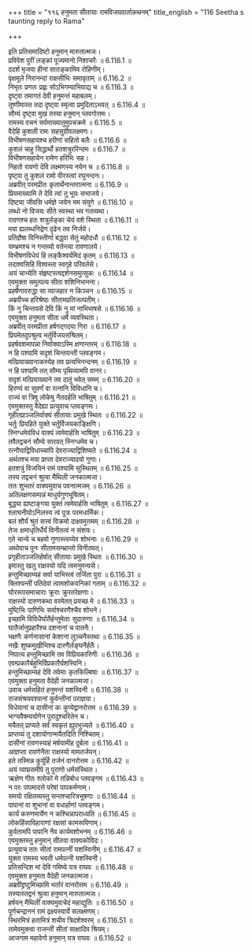 +++
title = "११६ हनुमता सीतायाः रामविजयवार्ताकथनम्"
title_english = "116 Seetha s taunting reply to Rama"

+++


  
इति प्रतिसमादिष्टो हनुमान् मारुतात्मजः।  
प्रविवेश पुरीं लङ्कां पूज्यमानो निशाचरैः ॥ 6.116.1 ॥   
ददर्श मृजया हीनां सातङ्कामिव रोहिणीम्।  
वृक्षमूले निरानन्दां राक्षसीभिः समावृताम् ॥ 6.116.2 ॥   
निभृतः प्रणतः प्रह्वः सोऽभिगम्याभिवाद्य च ॥ 6.116.3 ॥   
दृष्ट्वा तमागतं देवी हनुमन्तं महाबलम्।  
तूष्णीमास्त तदा दृष्ट्वा स्मृत्वा प्रमुदिताऽभवत् ॥ 6.116.4 ॥   
सौम्यं दृष्ट्वा मुखं तस्या हनुमान् प्लवगोत्तमः।  
रामस्य वचनं सर्वमाख्यातुमुपचक्रमे ॥ 6.116.5 ॥   
वैदेहि कुशली रामः सहसुग्रीवलक्ष्मणः।  
विभीषणसहायश्च हरीणां सहितो बलैः ॥ 6.116.6 ॥   
कुशलं चाहु सिद्धार्थो हतशत्रुररिन्दमः ॥ 6.116.7 ॥   
विभीषणसहायेन रामेण हरिभिः सह।  
निहतो रावणो देवि लक्ष्मणस्य नयेन च ॥ 6.116.8 ॥   
पृष्ट्वा तु कुशलं रामो वीरस्त्वां रघुनन्दनः।  
अब्रवीत् परमप्रीतः कृतार्थेनान्तरात्मना ॥ 6.116.9 ॥   
प्रियमाख्यामि ते देवि त्वां तु भूयः सभाजये।  
दिष्ट्या जीवसि धर्मज्ञे जयेन मम संयुगे ॥ 6.116.10 ॥   
लब्धो नो विजयः सीते स्वस्था भव गतव्यथा।  
रावणश्च हतः शत्रुर्लङ्का चेयं वशे स्थिता ॥ 6.116.11 ॥   
मया ह्यलब्धनिद्रेण दृढेन तव निर्जये।  
प्रतिज्ञैषा विनिस्तीर्णा बद्ध्वा सेतुं महोदधौ ॥ 6.116.12 ॥   
सम्भ्रमश्च न गन्तव्यो वर्तन्त्या रावणालये।  
विभीषणविधेयं हि लङ्कैश्वर्यमिदं कृतम् ॥ 6.116.13 ॥   
तदाश्वसिहि विश्वस्ता स्वगृहे परिवर्तसे।  
अयं चाभ्येति संहृष्टस्त्वद्दर्शनसमुत्सुकः ॥ 6.116.14 ॥   
एवमुक्ता समुत्पत्य सीता शशिनिभानना।  
प्रहर्षेणावरुद्धा सा व्याजहार न किञ्चन ॥ 6.116.15 ॥   
अब्रवीच्च हरिश्रेष्ठः सीतामप्रतिजल्पतीम्।  
किं नु चिन्तयसे देवि किं नु मां नाभिभाषसे ॥ 6.116.16 ॥   
एवमुक्ता हनुमता सीता धर्मे व्यवस्थिता।  
अब्रवीत् परमप्रीता हर्षगद्गदया गिरा ॥ 6.116.17 ॥   
प्रियमेतदुपश्रुत्य भर्तुर्विजयसंश्रितम्।  
प्रहर्षवशमापन्ना निर्वाक्याऽस्मि क्षणान्तरम् ॥ 6.116.18 ॥   
न हि पश्यामि सदृशं चिन्तयन्ती प्लवङ्गम।  
मत्प्रियाख्यानाकस्येह तव प्रत्यभिनन्दनम् ॥ 6.116.19 ॥   
न हि पश्यामि तत् सौम्य पृथिव्यामपि वानर।  
सदृशं मत्प्रियाख्याने तव दातुं भवेत् समम् ॥ 6.116.20 ॥   
हिरण्यं वा सुवर्णं वा रत्नानि विविधानि च।  
राज्यं वा त्रिषु लोकेषु नैतदर्हति भाषितुम् ॥ 6.116.21 ॥   
एवमुक्तस्तु वैदेह्या प्रत्युवाच प्लवङ्गमः।  
गृहीतप्राञ्जलिर्वाक्यं सीतायाः प्रमुखे स्थितः ॥ 6.116.22 ॥   
भर्तुः प्रियहिते युक्ते भर्तुर्विजयकाङ्क्षिणि।  
स्निग्धमेवंविधं वाक्यं त्वमेवार्हसि भाषितुम् ॥ 6.116.23 ॥   
तवैतद्वचनं सौम्ये सारवत् स्निग्धमेव च।  
रत्नौघाद्विविधाच्चापि देवराज्याद्विशिष्यते ॥ 6.116.24 ॥   
अर्थतश्च मया प्राप्ता देवराज्यादयो गुणाः।  
हतशत्रुं विजयिनं रामं पश्यामि सुस्थितम् ॥ 6.116.25 ॥   
तस्य तद्वचनं श्रुत्वा मैथिली जनकात्मजा।  
ततः शुभतरं वाक्यमुवाच पवनात्मजम् ॥ 6.116.26 ॥   
अतिलक्षणसम्पन्नं माधुर्यगुणभूषितम्।  
बुद्ध्या ह्यष्टाङ्गया युक्तं त्वमेवार्हसि भाषितुम् ॥ 6.116.27 ॥   
श्लाघनीयोऽनिलस्य त्वं पुत्रः परमधार्मिकः।  
बलं शौर्यं श्रुतं सत्त्वं विक्रमो दाक्ष्यमुत्तमम् ॥ 6.116.28 ॥   
तेजः क्षमाधृतिर्धैर्यं विनीतत्वं न संशयः।  
एते चान्ये च बहवो गुणास्त्वय्येव शोभनाः ॥ 6.116.29 ॥   
अथोवाच पुनः सीतामसम्भ्रान्तो विनीतवत्।  
प्रगृहीताञ्जलिर्हर्षात् सीतायाः प्रमुखे स्थितः ॥ 6.116.30 ॥   
इमास्तु खलु राक्षस्यो यदि त्वमनुमन्यसे।  
हन्तुमिच्छाम्यहं सर्वा याभिस्त्वं तर्जिता पुरा ॥ 6.116.31 ॥   
क्लिश्यन्तीं पतिदेवां त्वामशोकवनिकां गताम् ॥ 6.116.32 ॥   
घोररूपसमाचाराः क्रूराः क्रूरतरेक्षणाः।  
राक्षस्यो दारुणकथा वरमेतत् प्रयच्छ मे ॥ 6.116.33 ॥   
मुष्टिभिः पाणिभिः सर्वाश्चरणैश्चैव शोभने।  
इच्छामि विविधैर्घातैर्हन्तुमेताः सुदारुणाः ॥ 6.116.34 ॥   
घातैर्जानुप्रहारैश्च दशनानां च पातनैः।  
भक्षणैः कर्णनासानां केशानां लुञ्चनैस्तथा ॥ 6.116.35 ॥   
नखैः शुष्कमुखीभिश्च दारणैर्लङ्घनैर्हतैः।  
निपात्य हन्तुमिच्छामि तव विप्रियकारिणीः ॥ 6.116.36 ॥   
एवम्प्रकारैर्बहुभिर्विप्रकारैर्यशस्विनि।  
हन्तुमिच्छाम्यहं देवि तवेमाः कृतकिल्बिषाः ॥ 6.116.37 ॥   
एवमुक्ता हनुमता वैदेही जनकात्मजा।  
उवाच धर्मसहितं हनुमन्तं यशस्विनी ॥ 6.116.38 ॥   
राजसंश्रयवश्यानां कुर्वन्तीनां पराज्ञया।  
विधेयानां च दासीनां कः कुप्येद्वानरोत्तम ॥ 6.116.39 ॥   
भाग्यवैषम्ययोगेन पुरादुश्चरितेन च।  
मयैतत् प्राप्यते सर्वं स्वकृतं ह्युपभुज्यते ॥ 6.116.40 ॥   
प्राप्तव्यं तु दशायोगान्मयैतदिति निश्चितम्।  
दासीनां रावणस्याहं मर्षयामीह दुर्बला ॥ 6.116.41 ॥   
आज्ञप्ता रावणेनैता राक्षस्यो मामतर्जयन्।  
हते तस्मिन्न कुर्युर्हि तर्जनं वानरोत्तम ॥ 6.116.42 ॥   
अयं व्याघ्रसमीपे तु पुराणो धर्मसंस्थितः।  
ऋक्षेण गीतः श्लोको मे तन्निबोध प्लवङ्गम ॥ 6.116.43 ॥   
न परः पापमादत्ते परेषां पापकर्मणाम्।  
समयो रक्षितव्यस्तु सन्तश्चारित्रभूषणाः ॥ 6.116.44 ॥   
पापानां वा शुभानां वा वधार्हाणां प्लवङ्गम।  
कार्यं करुणमार्येण न कश्चिन्नापराध्यति ॥ 6.116.45 ॥   
लोकहिंसाविहाराणां रक्षसां कामरूपिणाम्।  
कुर्वतामपि पापानि नैव कार्यमशोभनम् ॥ 6.116.46 ॥   
एवमुक्तस्तु हनुमान् सीतया वाक्यकोविदः।  
प्रत्युवाच ततः सीतां रामपत्नीं यशस्विनीम् ॥ 6.116.47 ॥   
युक्ता रामस्य भवती धर्मपत्नी यशस्विनी।  
प्रतिसन्दिश मां देवि गमिष्ये यत्र राघवः ॥ 6.116.48 ॥   
एवमुक्ता हनुमता वैदेही जनकात्मजा।  
अब्रवीद्द्रष्टुमिच्छामि भर्तारं वानरोत्तम ॥ 6.116.49 ॥   
तस्यास्तद्वनं श्रुत्वा हनुमान् मारुतात्मजः।  
हर्षयन् मैथिलीं वाक्यमुवाचेदं महाद्युतिः ॥ 6.116.50 ॥   
पूर्णचन्द्राननं रामं द्रक्ष्यस्यार्ये सलक्ष्मणम्।  
स्थिरमित्रं हतामित्रं शचीव त्रिदशेश्वरम् ॥ 6.116.51 ॥   
तामेवमुक्त्वा राजन्तीं सीतां साक्षादिव श्रियम्।  
आजगाम महावेगो हनुमान् यत्र राघवः ॥ 6.116.52 ॥   
